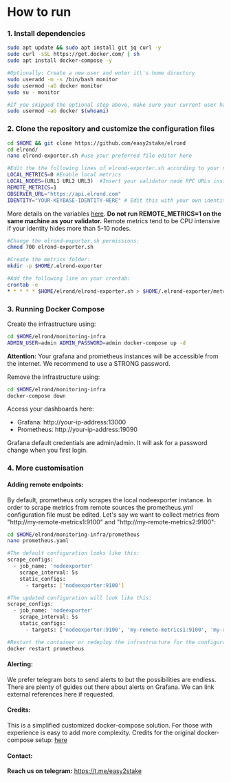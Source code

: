 # How to run

### 1. Install dependencies
```sh
sudo apt update && sudo apt install git jq curl -y
sudo curl -sSL https://get.docker.com/ | sh
sudo apt install docker-compose -y

#Optionally: Create a new user and enter it\'s home directory
sudo useradd -m -s /bin/bash monitor
sudo usermod -aG docker monitor
sudo su - monitor

#If you skipped the optional step above, make sure your current user has access rights to Docker
sudo usermod -aG docker $(whoami)
```


### 2. Clone the repository and customize the configuration files
```sh
cd $HOME && git clone https://github.com/easy2stake/elrond
cd elrond/
nano elrond-exporter.sh #use your preferred file editor here

#Edit the the following lines of elrond-exporter.sh according to your needs:
LOCAL_METRICS=0 #Enable local metrics
LOCAL_NODES=(URL1 URL2 URL3)  #Insert your validator node RPC URLs inside the parenthesis separated by space
REMOTE_METRICS=1
OBSERVER_URL="https://api.elrond.com"
IDENTITY="YOUR-KEYBASE-IDENTITY-HERE" # Edit this with your own identity
```
More details on the variables [here](https://github.com/easy2stake/elrond/blob/master/README.md).
**Do not run REMOTE_METRICS=1 on the same machine as your validator.** Remote metrics tend to be CPU intensive if your identity hides more than 5-10 nodes.

```sh
#Change the elrond-exporter.sh permissions:
chmod 700 elrond-exporter.sh

#Create the metrics folder:
mkdir -p $HOME/.elrond-exporter

#Add the following line on your crontab:
crontab -e
* * * * * $HOME/elrond/elrond-exporter.sh > $HOME/.elrond-exporter/metrics.prom
```

### 3. Running Docker Compose
Create the infrastructure using:
```sh
cd $HOME/elrond/monitoring-infra
ADMIN_USER=admin ADMIN_PASSWORD=admin docker-compose up -d
```
**Attention:** Your grafana and prometheus instances will be accessible from the internet. We recommend to use a STRONG password.

Remove the infrastructure using:
```sh
cd $HOME/elrond/monitoring-infra
docker-compose down
```

Access your dashboards here:
- Grafana: http://your-ip-address:13000
- Prometheus: http://your-ip-address:19090

Grafana default credentials are admin/admin. It will ask for a password change when you first login.

### 4. More customisation

#### Adding remote endpoints:
By default, prometheus only scrapes the local nodeexporter instance. In order to scrape metrics from remote sources the prometheus.yml configuration file must be edited. Let's say we want to collect metrics from "http://my-remote-metrics1:9100" and "http://my-remote-metrics2:9100":
```sh
cd $HOME/elrond/monitoring-infra/prometheus
nano prometheus.yaml

#The default configuration looks like this:
scrape_configs:
  - job_name: 'nodeexporter'
    scrape_interval: 5s
    static_configs:
      - targets: ['nodeexporter:9100']

#The updated configuration will look like this:
scrape_configs:
  - job_name: 'nodeexporter'
    scrape_interval: 5s
    static_configs:
      - targets: ['nodeexporter:9100', 'my-remote-metrics1:9100', 'my-remote-metrics2:9100']

#Restart the container or redeploy the infrastructure for the configuration changes to take effect.
docker restart prometheus
```

#### Alerting:
We prefer telegram bots to send alerts to but the possibilities are endless.
There are plenty of guides out there about alerts on Grafana. We can link external references here if requested.

#### Credits:
This is a simplified customized docker-compose solution. For those with experience is easy to add more complexity. Credits for the original docker-compose setup: [here](https://github.com/stefanprodan/dockprom)

#### Contact:
**Reach us on telegram:** https://t.me/easy2stake
